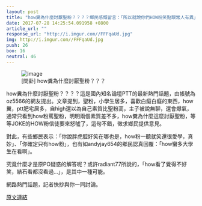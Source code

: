 ```yaml
---
layout: post
title: "how糞為什麼討厭聖粉？？？？鄉民感慨留言：「所以就說你們HOW粉笑點跟常人有異」。"
date: 2017-07-28 14:25:54.091958 +0800
article_url: ""
response_url: "http://i.imgur.com//FFFqaUd.jpg"
img: http://i.imgur.com//FFFqaUd.jpg
push: 26
boo: 16
neutral: 46
---
```


<figure>
<img src="http://i.imgur.com//FFFqaUd.jpg" alt="image">
<figcaption>
[問卦] how糞為什麼討厭聖粉？？？
</figcaption>
</figure>



how糞為什麼討厭聖粉？？？？這是國內知名論壇PTT的最新熱門話題，由帳號為oz5566的網友提出。文章提到，聖粉，小學生居多，喜歡白癡白癡的東西，how糞，ptt肥宅居多，自high還以為自己素質比聖粉高，主子被說無聊，還會爆氣，通常只看到how粉罵聖粉，明明兩個素質差不多，how糞為什麼這麼討厭聖粉，等等JOKE的HOW粉信徒要來怒噓了，這句不錯，徵求鄉民提供意見。

對此，有些鄉民表示：「你說胖虎腔好笑在哪也是，how粉一聽就笑還很愛學，真妙」、「你確定只有how粉」，也有如andyjay654的鄉民認真回覆：「how蠻多大學生在看啊」。

究竟什麼才是原PO疑惑的解答呢？或許radiant77所說的，「how看了覺得不好笑，結石看都沒看過...」，是其中一種可能。

網路熱門話題，記者快抄與你一同討論。

<a href = "https://www.ptt.cc/bbs/Gossiping/M.1501213116.A.F9D.html">原文連結</a>

